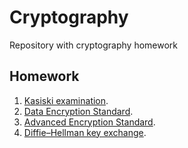 # Cryptography
Repository with cryptography homework

## Homework
1. [Kasiski examination](./src/tasks/task1).
2. [Data Encryption Standard](./src/tasks/task2).
3. [Advanced Encryption Standard](./src/tasks/task3).
4. [Diffie–Hellman key exchange](./src/tasks/task4).
